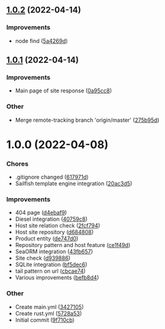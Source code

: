 ## [1.0.2](https://github.com/averichev/veruna/compare/v1.0.1...v1.0.2) (2022-04-14)

### Improvements

- node find ([5a4269d](https://github.com/averichev/veruna/commit/5a4269da651043d0ac9552ad8bd14af9a82621df))

## [1.0.1](https://github.com/averichev/veruna/compare/v1.0.0...v1.0.1) (2022-04-14)

### Improvements

- Main page of site response ([0a95cc8](https://github.com/averichev/veruna/commit/0a95cc8380575ddc996a85928f39b4683ef1acf7))

### Other

- Merge remote-tracking branch 'origin/master' ([275b95d](https://github.com/averichev/veruna/commit/275b95d1f884d6a39f8fb6eec925dbf4fb169fd0))

# 1.0.0 (2022-04-08)

### Chores

- .gitignore changed ([617971d](https://github.com/averichev/veruna/commit/617971db080ad077847ab3745d2e8984d0ed2ef6))
- Sailfish template engine integration ([20ac3d5](https://github.com/averichev/veruna/commit/20ac3d5a75b407de9557d5ca6db7fc15ccdb01b9))

### Improvements

- 404 page ([d4ebaf9](https://github.com/averichev/veruna/commit/d4ebaf9f086c6ca46e9a2c4c8a25e7c55b3e173f))
- Diesel integration ([40759c8](https://github.com/averichev/veruna/commit/40759c8801f64435fc2fb00aa7b4ee8e27550a29))
- Host site relation check ([2fcf794](https://github.com/averichev/veruna/commit/2fcf794d453002ab39079d6aa966b0aa24a1b700))
- Host site repository ([d684808](https://github.com/averichev/veruna/commit/d684808f506d26e383331c8002ae23acd553591e))
- Product entity ([de747d0](https://github.com/averichev/veruna/commit/de747d02c2ed3a18f4d0f573619d2d33c51e3c42))
- Repository pattern and host feature ([ce1f49d](https://github.com/averichev/veruna/commit/ce1f49d8146b49bd6c543afd843a48f8d5c74757))
- SeaORM integration ([43fb657](https://github.com/averichev/veruna/commit/43fb6570549cbaea1b72ab5378becf916e894d5a))
- Site check ([d939886](https://github.com/averichev/veruna/commit/d9398867bb0c4e4b94a85e1b90f97b37b0bd8886))
- SQLite integration ([bf5dec6](https://github.com/averichev/veruna/commit/bf5dec650b5c3339256e5610ed3632649b60b798))
- tail pattern on url ([cbcae74](https://github.com/averichev/veruna/commit/cbcae74cd99dbe07c5d13de546ebaf71661c62d4))
- Various improvements ([befb8d4](https://github.com/averichev/veruna/commit/befb8d489acc1d8ef0fe74fde49d8186f6830792))

### Other

- Create main.yml ([3427105](https://github.com/averichev/veruna/commit/3427105c922c511700752883dd0905b0cb745874))
- Create rust.yml ([5728a53](https://github.com/averichev/veruna/commit/5728a53da9710f43582f548ddb877fa94da7c9f8))
- Initial commit ([9f710cb](https://github.com/averichev/veruna/commit/9f710cb001be53441f68007780b8064ce9b57971))
